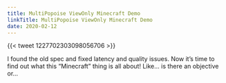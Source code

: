 ```yaml
---
title: MultiPopoise ViewOnly Minecraft Demo
linkTitle: MultiPopoise ViewOnly Minecraft Demo
date: 2020-02-12
---
```


{{< tweet 1227702303098056706 >}}

I found the old spec and fixed latency and quality issues. Now it’s time to find out what this “Minecraft” thing is all about! Like... is there an objective or... 
